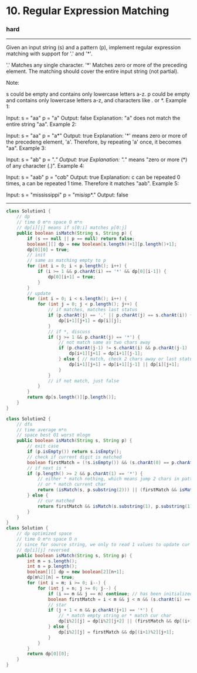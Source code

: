# 10. Regular Expression Matching
### hard
---

Given an input string (s) and a pattern (p), implement regular expression matching with support for '.' and '*'.

'.' Matches any single character.
'*' Matches zero or more of the preceding element.
The matching should cover the entire input string (not partial).

Note:

s could be empty and contains only lowercase letters a-z.
p could be empty and contains only lowercase letters a-z, and characters like . or *.
Example 1:

Input:
s = "aa"
p = "a"
Output: false
Explanation: "a" does not match the entire string "aa".
Example 2:

Input:
s = "aa"
p = "a*"
Output: true
Explanation: '*' means zero or more of the precedeng element, 'a'. Therefore, by repeating 'a' once, it becomes "aa".
Example 3:

Input:
s = "ab"
p = ".*"
Output: true
Explanation: ".*" means "zero or more (*) of any character (.)".
Example 4:

Input:
s = "aab"
p = "c*a*b"
Output: true
Explanation: c can be repeated 0 times, a can be repeated 1 time. Therefore it matches "aab".
Example 5:

Input:
s = "mississippi"
p = "mis*is*p*."
Output: false

----
```java
class Solution1 {
    // dp
    // time O m*n space O m*n
    // dp[i][j] means if s[0:i] matches p[0:j]
    public boolean isMatch(String s, String p) {
        if (s == null || p == null) return false;
        boolean[][] dp = new boolean[s.length()+1][p.length()+1];
        dp[0][0] = true;
        // init
        // same as matching empty to p
        for (int i = 0; i < p.length(); i++) {
            if (i >= 1 && p.charAt(i) == '*' && dp[0][i-1]) {
                dp[0][i+1] = true;
            }
        }
        // update
        for (int i = 0; i < s.length(); i++) {
            for (int j = 0; j < p.length(); j++) {
                // if matches, matches last status
                if (p.charAt(j) == '.' || p.charAt(j) == s.charAt(i)) {
                    dp[i+1][j+1] = dp[i][j];
                } 
                // if *, discuss
                if (j >= 1 && p.charAt(j) == '*') {
                    // not match same as two chars away
                    if (p.charAt(j-1) != s.charAt(i) && p.charAt(j-1) != '.') {
                        dp[i+1][j+1] = dp[i+1][j-1];
                    } else { // match, check 2 chars away or last status
                        dp[i+1][j+1] = dp[i+1][j-1] || dp[i][j+1];
                    }
                }
                // if not match, just false
            }
        }
        return dp[s.length()][p.length()];
    }
}

class Solution2 {
    // dfs
    // time average m*n
    // space best O1 worst mlogm
    public boolean isMatch(String s, String p) {
        // exit case
        if (p.isEmpty()) return s.isEmpty();
        // check if current digit is matched
        boolean firstMatch = (!s.isEmpty()) && (s.charAt(0) == p.charAt(0) || p.charAt(0) == '.');
        // if next is *
        if (p.length() >= 2 && p.charAt(1) == '*') {
            // either * match nothing, which means jump 2 chars in pattern
            // or * match current char
            return (isMatch(s, p.substring(2))) || (firstMatch && isMatch(s.substring(1), p));
        } else {
            // cur matched
            return firstMatch && isMatch(s.substring(1), p.substring(1));
        }
    }
}
class Solution {
    // dp optimized space
    // time O m*n space O n
    // since for source string, we only to read 1 values to update cur value
    // dp[i][j] reversed
    public boolean isMatch(String s, String p) {
        int m = s.length();
        int n = p.length();
        boolean[][] dp = new boolean[2][n+1];
        dp[m%2][n] = true;
        for (int i = m; i >= 0; i--) {
            for (int j = n; j >= 0; j--) {
                if (i == m && j == n) continue; // has been initialized
                boolean firstMatch = i < m && j < n && (s.charAt(i) == p.charAt(j) || p.charAt(j) =='.'); 
                // star
                if (j + 1 < n && p.charAt(j+1) == '*') {
                    // * match empty string or * match cur char
                    dp[i%2][j] = dp[i%2][j+2] || (firstMatch && dp[(i+1)%2][j]);
                } else {
                    dp[i%2][j] = firstMatch && dp[(i+1)%2][j+1];
                }
            }
        }
        return dp[0][0];
    }
}
```

